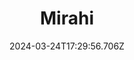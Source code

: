 ---
title: Mirahi
url: https://garden.mirahi.io
date: "2024-03-24T17:29:56.706Z"
collection:
  - Favourites
type: Collections
---
